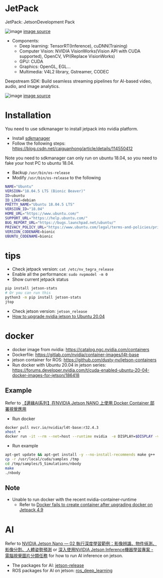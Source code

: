 # JetPack

JetPack: JetsonDevelopment Pack

![image](https://user-images.githubusercontent.com/456210/141880836-5af1ae87-045f-4fbf-8431-ed2333b54620.png)
[image source](https://docs.nvidia.com/jetson/l4t/index.html#page/Tegra%20Linux%20Driver%20Package%20Development%20Guide/overview.html)

* Components:
  - Deep learning: TensorRT(Inference), cuDNN(Training)
  - Computer Vision: NVIDIA VisionWorks(Vision API with CUDA supported), OpenCV, VPI(Replace VisionWorks)
  - GPU: CUDA
  - Graphics: OpenGL, EGL...
  - Multimedia: V4L2 library, Gstreamer, CODEC

Deepstream SDK: Build seamless streaming pipelines for AI-based video, audio, and image analytics.

![image](https://user-images.githubusercontent.com/456210/141881460-500a4754-37d2-4377-9392-c76f68bbd0d4.png)
[image source](https://galliot.us/2020/06/01/deepstream-sdk/)

# Installation

You need to use sdkmanager to install jetpack into nvidia platform.

* Install [sdkmanager](https://developer.nvidia.com/nvidia-sdk-manager)
* Follow the following steps: https://blog.csdn.net/caiguanhong/article/details/114550412

Note you need to sdkmanager can only run on ubuntu 18.04, so you need to fake your host PC to ubuntu 18.04.

* Backup `/usr/bin/os-release`
* Modify `/usr/bin/os-release` to the following
```bash
NAME="Ubuntu"
VERSION="18.04.5 LTS (Bionic Beaver)"
ID=ubuntu
ID_LIKE=debian
PRETTY_NAME="Ubuntu 18.04.5 LTS"
VERSION_ID="18.04"
HOME_URL="https://www.ubuntu.com/"
SUPPORT_URL="https://help.ubuntu.com/"
BUG_REPORT_URL="https://bugs.launchpad.net/ubuntu/"
PRIVACY_POLICY_URL="https://www.ubuntu.com/legal/terms-and-policies/privacy-policy"
VERSION_CODENAME=bionic
UBUNTU_CODENAME=bionic
```

# tips

* Check jetpack version: `cat /etc/nv_tegra_release`
* Enable all the performance: `sudo nvpmodel -m 0`
* Show current jetpack status

```bash
pip install jetson-stats
# Or you can run this
python3 -m pip install jetson-stats
jtop
```
* Check jetson version: `jetson_release`
* [How to upgrade nvidia jetson to Ubuntu 20.04](https://viking-drone.com/wiki/upgrading-nvidia-jetson-xavier-nx-to-ubuntu-20-04/)

# docker

* docker image from nvidia: https://catalog.ngc.nvidia.com/containers
* Dockerfile: https://gitlab.com/nvidia/container-images/l4t-base
* jetson container for ROS: https://github.com/dusty-nv/jetson-containers
* Run docker with Ubuntu 20.04 in jetson series: https://forums.developer.nvidia.com/t/cuda-enabled-ubuntu-20-04-docker-images-for-jetson/186418

## Example

Refer to [【邊緣AI系列】在NVIDIA Jetson NANO 上使用 Docker Container 部署視覺應用](https://grady1006.medium.com/%E9%82%8A%E7%B7%A3ai%E7%B3%BB%E5%88%97-%E5%9C%A8nvidia-jetson-nano-%E4%B8%8A%E4%BD%BF%E7%94%A8-docker-container-%E9%83%A8%E7%BD%B2%E8%A6%96%E8%A6%BA%E6%87%89%E7%94%A8-1719b2062f15)

* Run docker
```bash
docker pull nvcr.io/nvidia/l4t-base:r32.4.3
xhost +
docker run -it --rm --net=host --runtime nvidia  -e DISPLAY=$DISPLAY -v /tmp/.X11-unix/:/tmp/.X11-unix nvcr.io/nvidia/l4t-base:r32.4.3
```
* Run example
```bash
apt-get update && apt-get install -y --no-install-recommends make g++
cp -r /usr/local/cuda/samples /tmp
cd /tmp/samples/5_Simulations/nbody
make
./nbody
```

## Note
* Unable to run docker with the recent nvidia-container-runtime
  - Refer to [Docker fails to create container after upgrading docker on Jetpack 4.9](https://github.com/dusty-nv/jetson-containers/issues/108)

# AI

Refer to [NVIDIA Jetson Nano — 02 執行深度學習範例：影像辨識、物件偵測、影像分割、人體姿勢預測](https://d246810g2000.medium.com/nvidia-jetson-nano-for-jetpack-4-4-02-%E5%9F%B7%E8%A1%8C%E6%B7%B1%E5%BA%A6%E5%AD%B8%E7%BF%92%E7%AF%84%E4%BE%8B-%E5%BD%B1%E5%83%8F%E8%BE%A8%E8%AD%98-%E7%89%A9%E4%BB%B6%E5%81%B5%E6%B8%AC-%E5%BD%B1%E5%83%8F%E5%88%86%E5%89%B2-%E4%BA%BA%E9%AB%94%E5%A7%BF%E5%8B%A2%E9%A0%90%E6%B8%AC-2e39f1734a8e) or [深入使用NVIDIA Jetson Inference機器學習專案 - 電腦視覺圖片分類任務](https://www.rs-online.com/designspark/nvidia-jetson-inference-cn) for how to run AI inference on jetson.

* The packages for AI: [jetson-release](https://github.com/dusty-nv/jetson-inference)
* ROS packages for AI on jetson: [ros_deep_learning](https://github.com/dusty-nv/ros_deep_learning)
